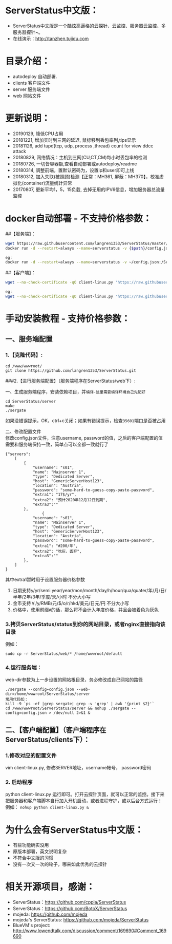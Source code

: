 # ServerStatus中文版：   

* ServerStatus中文版是一个酷炫高逼格的云探针、云监控、服务器云监控、多服务器探针~。
* 在线演示：http://tanzhen.tujidu.com

# 目录介绍：

* autodeploy    自动部署.
* clients       客户端文件
* server        服务端文件
* web           网站文件  

# 更新说明：

* 20190129, 降低CPU占用            
* 20181221, 增加实时到三网的延迟, 鼠标移到丢包率列,tips显示        
* 20181126, add tupd(tcp, udp, process ,thread) count for view ddcc attack    
* 20180829, 网络情况：主机到三网(CU,CT,CM)每小时丢包率的检测
* 20180726, 一切皆容器额,查看自动部署或autodeploy/readme
* 20180314, 调整前端，置默认密码为，设置ip和user即可上线　　　　　　
* 20180312, 加入失联(被照顾)检测【正常：MH361, 屏蔽：MH370】，校准虚拟化(container)流量统计异常　　　　　　
* 20170807, 更新平均1，5，15负载, 去掉无用的IPV6信息，增加服务器总流量监控                           

# docker自动部署 - 不支持价格参数：

##【服务端】：
```bash
wget https://raw.githubusercontent.com/langren1353/ServerStatus/master/autodeploy/config.json
docker run -d --restart=always --name=serverstatus -v {$path}/config.json:/ServerStatus/server/config.json -p {$port}:80 -p {$port}:35601 cppla/serverstatus

eg:
docker run -d --restart=always --name=serverstatus -v ~/config.json:/ServerStatus/server/config.json -p 80:80 -p 35601:35601 cppla/serverstatus
```

##【客户端】：
```bash
wget --no-check-certificate -qO client-linux.py 'https://raw.githubusercontent.com/langren1353/ServerStatus/master/clients/client-linux.py' && nohup python client-linux.py SERVER={$SERVER} USER={$USER} PASSWORD={$PASSWORD} >/dev/null 2>&1 &

eg:
wget --no-check-certificate -qO client-linux.py 'https://raw.githubusercontent.com/langren1353/ServerStatus/master/clients/client-linux.py' && nohup python client-linux.py SERVER=45.79.67.132 USER=s04  >/dev/null 2>&1 &
```

# 手动安装教程 - 支持价格参数：   
## 一、服务端配置
   
### 1.【克隆代码】:
```
cd /www/wwwroot/
git clone https://github.com/langren1353/ServerStatus.git
```

###2.【进行服务端配置】（服务端程序在ServerStatus/web下）:  
          
一、生成服务端程序，安装依赖项目，并`编译-这里需要编译环境自己先配好`
```
cd ServerStatus/server
make
./sergate
```
如果没错误提示，OK，ctrl+c关闭；如果有错误提示，检查`35601`端口是否被占用    

二、修改配置文件         
修改config.json文件，注意username, password的值，之后的客户端配置的值需要和服务端保持一致，简单点可以全都一致就行了         
```
{"servers":
	[
		{
			"username": "s01",
			"name": "Mainserver 1",
			"type": "Dedicated Server",
			"host": "GenericServerHost123",
			"location": "Austria",
			"password": "some-hard-to-guess-copy-paste-password",
			"extra1": "17$/yr",
			"extra2": "预计2020年12月12日到期",
			"extra3":""
		},
                {
			"username": "s01",
			"name": "Mainserver 1",
			"type": "Dedicated Server",
			"host": "GenericServerHost123",
			"location": "Austria",
			"password": "some-hard-to-guess-copy-paste-password",
			"extra1": "#200/年",
			"extra2": "吃灰，丢弃",
			"extra3":""
		},
	]
}       
```
其中extra1暂时用于设置服务器价格参数

 1. 日期支持y/yr/semi year/year/mon/month/day/h/hour/qua/quater/年/月/日/半年/2年/3年/季度/天/小时  不分大小写
 2. 金币支持￥/y/RMB/元/$/o/r/hkd/美元/日元/円 不分大小写
 3. 价格中，使用前缀`#`的话，那么将不会计入年度价格，并且会被着色为灰色


### 3.拷贝ServerStatus/status到你的网站目录，或者nginx直接指向该目录      
例如：
```
sudo cp -r ServerStatus/web/* /home/wwwroot/default
```

### 4.运行服务端：             
web-dir参数为上一步设置的网站根目录，务必修改成自己网站的路径   
```
./sergate --config=config.json --web-dir=/home/wwwroot/ServerStatus/server 
常用代码如：
kill -9 `ps -ef |grep sergate| grep -v 'grep' | awk '{print $2}'`
cd /www/wwwroot/ServerStatus/server && nohup ./sergate --config=config.json > /dev/null 2>&1 &  
```

## 二、【客户端配置】（客户端程序在ServerStatus/clients下）：          
### 1.修改对应的配置文件
vim client-linux.py, 修改SERVER地址，username帐号， password密码        
### 2. 启动程序
python client-linux.py 运行即可。打开云探针页面，就可以正常的监控。接下来把服务器和客户端脚本自行加入开机启动，或者进程守护，或以后台方式运行！
例如： `nohup python client-linux.py &`

# 为什么会有ServerStatus中文版：

* 有些功能确实没用
* 原版本部署，英文说明复杂
* 不符合中文版的习惯
* 没有一次又一次的轮子，哪来如此优秀的云探针

# 相关开源项目，感谢： 

* ServerStatus：https://github.com/cppla/ServerStatus
* ServerStatus：https://github.com/BotoX/ServerStatus
* mojeda: https://github.com/mojeda 
* mojeda's ServerStatus: https://github.com/mojeda/ServerStatus
* BlueVM's project: http://www.lowendtalk.com/discussion/comment/169690#Comment_169690
